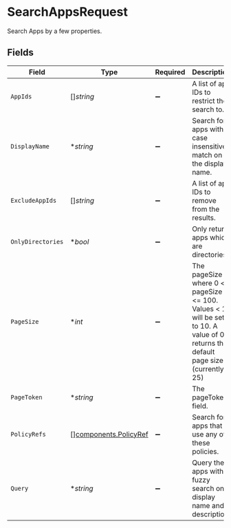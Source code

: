 # SearchAppsRequest

Search Apps by a few properties.


## Fields

| Field                                                                                                                             | Type                                                                                                                              | Required                                                                                                                          | Description                                                                                                                       |
| --------------------------------------------------------------------------------------------------------------------------------- | --------------------------------------------------------------------------------------------------------------------------------- | --------------------------------------------------------------------------------------------------------------------------------- | --------------------------------------------------------------------------------------------------------------------------------- |
| `AppIds`                                                                                                                          | []*string*                                                                                                                        | :heavy_minus_sign:                                                                                                                | A list of app IDs to restrict the search to.                                                                                      |
| `DisplayName`                                                                                                                     | **string*                                                                                                                         | :heavy_minus_sign:                                                                                                                | Search for apps with a case insensitive match on the display name.                                                                |
| `ExcludeAppIds`                                                                                                                   | []*string*                                                                                                                        | :heavy_minus_sign:                                                                                                                | A list of app IDs to remove from the results.                                                                                     |
| `OnlyDirectories`                                                                                                                 | **bool*                                                                                                                           | :heavy_minus_sign:                                                                                                                | Only return apps which are directories                                                                                            |
| `PageSize`                                                                                                                        | **int*                                                                                                                            | :heavy_minus_sign:                                                                                                                | The pageSize where 0 <= pageSize <= 100. Values < 10 will be set to 10. A value of 0 returns the default page size (currently 25) |
| `PageToken`                                                                                                                       | **string*                                                                                                                         | :heavy_minus_sign:                                                                                                                | The pageToken field.                                                                                                              |
| `PolicyRefs`                                                                                                                      | [][components.PolicyRef](../../models/components/policyref.md)                                                                    | :heavy_minus_sign:                                                                                                                | Search for apps that use any of these policies.                                                                                   |
| `Query`                                                                                                                           | **string*                                                                                                                         | :heavy_minus_sign:                                                                                                                | Query the apps with a fuzzy search on display name and description.                                                               |